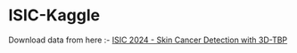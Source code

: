 # ISIC-Kaggle

Download data from here :- [ISIC 2024 - Skin Cancer Detection with 3D-TBP](https://www.kaggle.com/competitions/isic-2024-challenge)

